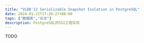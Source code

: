 ```yaml
---
title: "VLDB'12 Serializable Snapshot Isolation in PostgreSQL"
date: 2024-01-21T17:20:27+08:00
tags: ["数据库","论文"]
description: PostgreSQL的SSI工程实现
---
```


TODO